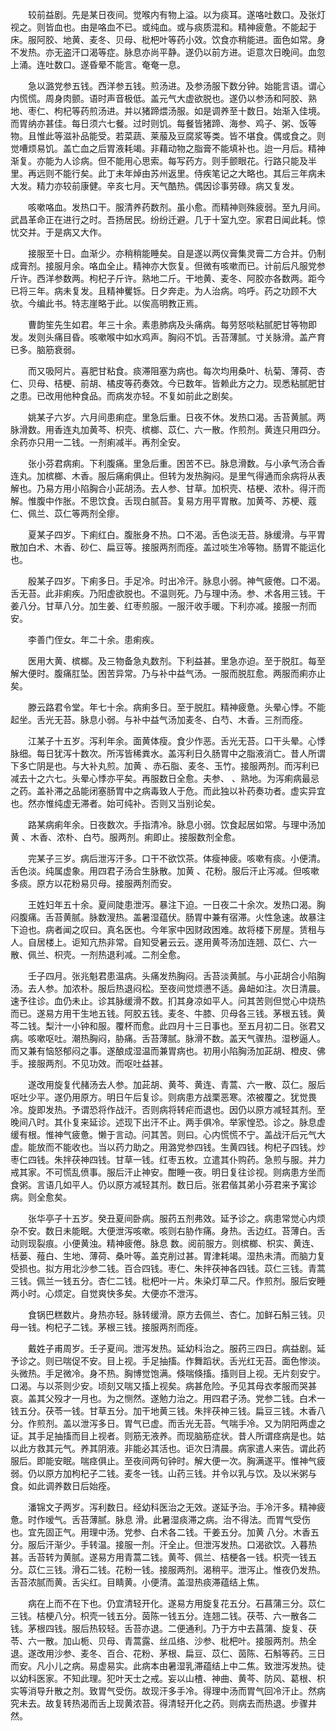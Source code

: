 <!-- { "loadSidebar": true } -->
　　较前益剧。先是某日夜间。觉喉内有物上溢。以为痰耳。遂咯吐数口。及张灯视之。则皆血也。由是咯血不已。或纯血。或与痰质混和。精神疲惫。不能起于床。服阿胶、地黄、麦冬、贝母、枇杷叶等药小效。饮食亦稍能进。面色如常。身不发热。亦无盗汗口渴等症。脉息亦尚平静。遂仍以前方进。讵意次日晚间。血忽上涌。连吐数口。遂昏晕不能言。奄奄一息。

　　急以潞党参五钱。西洋参五钱。煎汤进。及参汤服下数分钟。始能言语。谓心内慌慌。周身肉颤。语时声音极低。盖元气大虚欲脱也。遂仍以参汤和阿胶、熟地、枣仁、枸杞等药煎汤进。并以猪蹄煨汤服。如是调养至十数日。始渐入佳境。而胃纳亦甚佳。每日须六七餐。过时则饥。每餐皆猪蹄、海参、鸡子、粥、饭等物。且惟此等滋补品能受。若菜蔬、莱菔及豆腐浆等类。皆不堪食。偶或食之。则觉嘈烦易饥。盖亡血之后胃液耗竭。非藉动物之脂膏不能填补也。迨一月后。精神渐复。亦能为人诊病。但不能用心思索。每写药方。则手颤眼花。行路只能及半里。再远则不能行矣。此丁未年焯由苏州返里。侍疾笔记之大略也。其后三年病未大发。精力亦较前康健。辛亥七月。天气酷热。偶因诊事劳碌。病又复发。

　　咳嗽咯血。发热口干。服清养药数剂。虽小愈。而精神则殊疲弱。至九月间。武昌革命正在进行之时。吾扬居民。纷纷迁避。几于十室九空。家君日闻此耗。惊忧交并。于是病又大作。

　　接服至十日。血渐少。亦稍稍能睡矣。自是遂以两仪膏集灵膏二方合并。仍制成膏剂。接服月余。咯血全止。精神亦大恢复。但微有咳嗽而已。计前后凡服党参斤许。西洋参数两。枸杞子斤许。熟地二斤。干地黄、麦冬、阿胶亦各数两。距今已将三年。病未复发。且精神矍铄。日夕奔走。为人治病。呜呼。药之功顾不大欤。今编此书。特志崖略于此。以俟高明教正焉。

　　曹韵笙先生如君。年三十余。素患肺病及头痛病。每劳怒啖粘腻肥甘等物即发。发则头痛目昏。咳嗽喉中如水鸡声。胸闷不饥。舌苔薄腻。寸关脉滑。盖产育已多。脑筋衰弱。

　　而又吸阿片。喜肥甘粘食。痰滞阻塞为病也。每次均用桑叶、杭菊、薄荷、杏仁、贝母、桔梗、前胡、橘皮等药奏效。今已数年。皆赖此方之力。现悉粘腻肥甘之患。已改用他种食品。而病发亦轻。不复如前此之剧矣。

　　姚某子六岁。六月间患痢症。里急后重。日夜不休。发热口渴。舌苔黄腻。两脉滑数。用香连丸加黄芩、枳壳、槟榔、苡仁、六一散。作煎剂。黄连只用四分。余药亦只用一二钱。一剂痢减半。再剂全安。

　　张小芬君病痢。下利腹痛。里急后重。困苦不已。脉息滑数。与小承气汤合香连丸。加槟榔、木香。服后痛痢俱止。但转为发热胸闷。是里气得通而余病将从表解也。乃易方用小陷胸合小茈胡汤。去人参、甘草。加枳壳、桔梗、浓朴。得汗而解。惟腹中作胀。不思饮食。舌现白腻苔。复易方用平胃散。加黄芩、苏梗、蔻仁、佩兰、苡仁等两剂全瘳。

　　夏某子四岁。下痢红白。腹胀身不热。口不渴。舌色淡无苔。脉缓滑。与平胃散加白术、木香、砂仁、扁豆等。接服两剂而痊。盖过啖生冷等物。肠胃不能运化也。

　　殷某子四岁。下痢多日。手足冷。时出冷汗。脉息小弱。神气疲倦。口不渴。舌无苔。此非痢疾。乃阳虚欲脱也。不温则死。乃与理中汤。参、术各用三钱。干姜八分。甘草八分。加生姜、红枣煎服。一服汗收手暖。下利亦减。接服一剂而安。

　　李善门侄女。年二十余。患痢疾。

　　医用大黄、槟榔。及三物备急丸数剂。下利益甚。里急亦迫。至于脱肛。每至解大便时。腹痛肛坠。困苦异常。乃与补中益气汤。一服而脱肛愈。两服而痢亦止矣。

　　滕云路君令堂。年七十余。病痢多日。至于脱肛。精神疲惫。头晕心悸。不能起坐。舌光无苔。脉息小弱。与补中益气汤加麦冬、白芍、木香。三剂而痊。

　　江某子十五岁。泻利年余。面黄体瘦。食少作恶。舌光无苔。口干头晕。心悸脉细。每日犹泻十数次。所泻皆稀粪水。盖泻利日久肠胃中之脂液消亡。昔人所谓下多亡阴是也。与大补丸煎。加黄 、赤石脂、麦冬、玉竹。接服两剂。而泻利已减去十之六七。头晕心悸亦平矣。再服数日全愈。夫参、 、熟地。为泻痢病最忌之药。盖补滞之品能闭塞肠胃中之病毒致人于危。而此独以补药奏功者。虚实异宜也。然亦惟纯虚无滞者。始可纯补。否则又当别论矣。

　　路某病痢年余。日夜数次。手指清冷。脉息小弱。饮食起居如常。与理中汤加黄 、木香、浓朴、白芍。服两剂。痢即止。接服数剂全愈。

　　完某子三岁。病后泄泻汗多。口干不欲饮茶。体瘦神疲。咳嗽有痰。小便清。舌色淡。纯属虚象。用四君子汤合生脉散。加黄 、花粉。服后汗止泻减。但咳嗽多痰。原方以花粉易贝母。接服两剂而安。

　　王姓妇年五十余。夏间陡患泄泻。暴注下迫。一日夜二十余次。发热口渴。胸闷腹痛。舌苔黄腻。脉数溲热。盖暑湿蕴伏。肠胃中兼有宿滞。火性急速。故暴注下迫也。病者闻之叹曰。真名医也。今年家中因财政困难。故将楼下房屋。赁租与人。自居楼上。讵知亢热非常。自知受暑云云。遂用黄芩汤加连翘、苡仁、六一散、佩兰、枳壳。一剂热退利减。二剂全愈。

　　壬子四月。张兆魁君患温病。头痛发热胸闷。舌苔淡黄腻。与小茈胡合小陷胸汤。去人参。加浓朴。服后热退闷松。至夜间觉烦懑不适。鼻衄如注。次日清晨。速予往诊。血仍未止。诊其脉缓滑不数。扪其身凉如平人。问其苦则但觉心中烧热而已。遂易方用干生地五钱。阿胶五钱。麦冬、牛膝、贝母各三钱。茅根五钱。黄芩二钱。梨汁一小钟和服。覆杯而愈。此四月十三日事也。至五月初二日。张君又病。咳嗽呕吐。潮热胸闷，胁痛。舌苔薄腻。脉滑不数。盖天气骤热。湿秽逼人。而又兼有恼怒郁闷之事。遂酿成湿温而兼胃病也。初用小陷胸汤加茈胡、橙皮、佛手。接服两剂。不见功效。而呕吐益甚。

　　遂改用旋复代赭汤去人参。加茈胡、黄芩、黄连、青蒿、六一散、苡仁。服后呕吐少平。遂仍用原方。明日午后复诊。则病患方战栗恶寒。浓被覆之。犹觉畏冷。旋即发热。予谓恐将作战汗。否则病将转疟而退也。因仍以原方减轻其剂。至晚间八时。其仆复来延诊。述现下出汗不止。两手俱冷。举家惶恐。诊之。脉息虚缓有根。惟神气疲惫。懒于言动。问其苦。则曰。心内慌慌不宁。盖战汗后元气大虚。能放而不能收也。当以药力助之。用潞党参四钱。生黄四钱。枸杞子四钱。炒枣仁四钱。朱拌茯神四钱。甘草一钱。红枣五枚。立遣其仆购药。急煎与服。并力戒其家。不可慌乱偾事。服后汗止神安。酣睡一夜。明日复往诊视。则病患方坐而食粥。言语几如平人。仍以原方减轻其剂。数日后。张君偕其弟小芬君来予寓诊病。则全愈矣。

　　张华亭子十五岁。癸丑夏间卧病。服药五剂弗效。延予诊之。病患常觉心内烦杂不安。数日未能眠。大便泄泻咳嗽。咳则右胁作痛。身热。舌边红。苔薄白。舌动则现裂痕。小便黄浊。精神疲倦。脉息 数。阅前服方。则槟榔、枳实、黄连、栝蒌、薤白、生地、薄荷、桑叶等。盖克削过甚。胃津耗竭。湿热未清。而脑力复受损也。拟方用北沙参二钱。百合四钱。枣仁、朱拌茯神各四钱。苡仁三钱。青蒿三钱。佩兰一钱五分。杏仁二钱。枇杷叶一片。朱染灯草二尺。作煎剂。服后安睡两小时。心烦定。自觉爽快多矣。大便亦不泄泻。

　　食锅巴糕数片。身热亦轻。脉转缓滑。原方去佩兰、杏仁。加鲜石斛三钱。贝母一钱。枸杞子二钱。茅根三钱。接服两剂而痊。

　　戴姓子甫周岁。壬子夏间。泄泻发热。延幼科治之。服药三四日。病益剧。延予诊之。则已喘促不安。目上视。手足抽搐。作舞蹈状。舌光红无苔。面色惨淡。头微热。手足微冷。身不热。胸博觉饱满。倏喘倏搐。搐则目上视。无片刻安宁。口渴。与以茶则少安。顷刻又喘又搐上视矣。病甚危险。予见其母衣孝服而哭甚哀。盖其父殁才一月也。为之恻然。遂勉力治之。用四君子汤。党参二钱。白术一钱五分。茯苓一钱。甘草五分。加干地黄三钱。朱拌茯神三钱。扁豆三钱。木香八分。作煎剂。盖以泄泻多日。胃气已虚。而舌光无苔。气喘手冷。又为阴阳两虚之证。其手足抽搐而目上视者。则筋无液养。而现脑筋症状。昔人所谓痉病是也。姑以此方救其元气。养其阴液。非能必其活也。讵次日清晨。病家遣人来告。谓此药服后。即能安眠。喘痉俱止。至夜间两句钟时。解大便一次。胸满遂平。惟神气疲弱。仍以原方加枸杞子二钱。麦冬一钱。山药三钱。并令以乳与饮。及以米粥与食。如此调养数日后始痊。

　　潘锦文子两岁。泻利数日。经幼科医治之无效。遂延予治。手冷汗多。精神疲惫。时作嗳气。舌苔薄腻。脉息 滑。此暑湿痰滞之病。治不得法。而胃气受伤也。宜先固正气。用理中汤。党参、白术各二钱。干姜五分。加黄 八分。木香五分。服后汗渐少。手转温。接服一剂。汗全止。但泄泻发热。口渴欲饮。入暮热甚。舌苔转为黄腻。遂易方用青蒿二钱。黄芩、佩兰、桔梗各一钱。枳壳一钱五分。苡仁三钱。滑石二钱。花粉一钱。接服两剂。渴稍平。泄泻止。惟夜仍发热。舌苔浓腻而黄。舌尖红。目睛黄。小便清。盖湿热痰滞蕴结上焦。

　　病在上而不在下也。仍宜清轻开化。遂易方用旋复花五分。石菖蒲三分。苡仁三钱。桔梗八分。枳壳一钱五分。茵陈一钱五分。连翘二钱。茯苓、六一散各二钱。茅根四钱。服后热较轻。舌苔亦退。二便通利。乃于方中去菖蒲、旋复、茯苓、六一散。加山栀、贝母、青蒿露、丝瓜络、沙参、枇杷叶。接服两剂。热全退。遂改用沙参、麦冬、百合、花粉、茅根、扁豆、苡仁、茵陈、石斛等药。三日而安。凡小儿之病。易虚易实。此病本由暑湿乳滞蕴结上中二焦。致泄泻发热。徒以幼科医家。不知此理。犯叶天士之戒。妄以山楂、神曲、黄芩、防风、葛根、枳实等消导升散之剂。致胃气受伤。故现汗多手冷。得理中汤而胃气回冷汗止。然病究未去。故复转热渴而舌上现黄浓苔。得清轻开化之药。则病去而热退。步骤井然。

